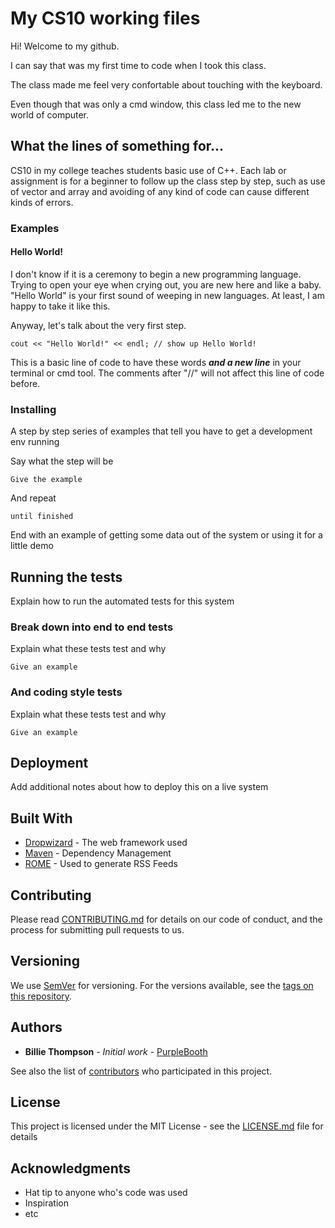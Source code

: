 # My CS10 working files

Hi! Welcome to my github. 

I can say that was my first time to code when I took this class. 

The class made me feel very confortable about touching with the keyboard. 

Even though that was only a cmd window, this class led me to the new world of computer.

## What the lines of something for...

CS10 in my college teaches students basic use of C++. Each lab or assignment is for a beginner to follow up the class step by step, such as use of vector and array and avoiding of any kind of code can cause different kinds of errors.

### Examples

#### Hello World!

I don't know if it is a ceremony to begin a new programming language. Trying to open your eye when crying out, you are new here and like a baby. "Hello World" is your first sound of weeping in new languages. At least, I am happy to take it like this. 

Anyway, let's talk about the very first step.

```
cout << "Hello World!" << endl; // show up Hello World!
```

This is a basic line of code to have these words **_and a new line_** in your terminal or cmd tool. The comments after "//" will not affect this line of code before.

### Installing

A step by step series of examples that tell you have to get a development env running

Say what the step will be

```
Give the example
```

And repeat

```
until finished
```

End with an example of getting some data out of the system or using it for a little demo

## Running the tests

Explain how to run the automated tests for this system

### Break down into end to end tests

Explain what these tests test and why

```
Give an example
```

### And coding style tests

Explain what these tests test and why

```
Give an example
```

## Deployment

Add additional notes about how to deploy this on a live system

## Built With

* [Dropwizard](http://www.dropwizard.io/1.0.2/docs/) - The web framework used
* [Maven](https://maven.apache.org/) - Dependency Management
* [ROME](https://rometools.github.io/rome/) - Used to generate RSS Feeds

## Contributing

Please read [CONTRIBUTING.md](https://gist.github.com/PurpleBooth/b24679402957c63ec426) for details on our code of conduct, and the process for submitting pull requests to us.

## Versioning

We use [SemVer](http://semver.org/) for versioning. For the versions available, see the [tags on this repository](https://github.com/your/project/tags). 

## Authors

* **Billie Thompson** - *Initial work* - [PurpleBooth](https://github.com/PurpleBooth)

See also the list of [contributors](https://github.com/your/project/contributors) who participated in this project.

## License

This project is licensed under the MIT License - see the [LICENSE.md](LICENSE.md) file for details

## Acknowledgments

* Hat tip to anyone who's code was used
* Inspiration
* etc

